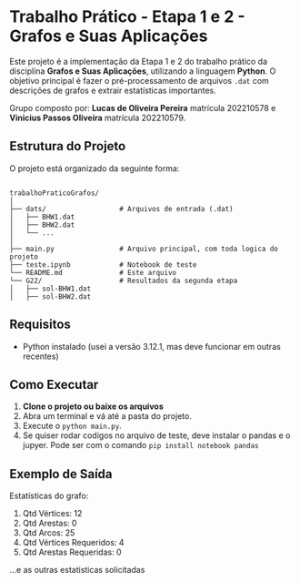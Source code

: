 # Trabalho Prático - Etapa 1 e 2 - Grafos e Suas Aplicações

Este projeto é a implementação da Etapa 1 e 2 do trabalho prático da disciplina **Grafos e Suas Aplicações**, utilizando a linguagem **Python**. O objetivo principal é fazer o pré-processamento de arquivos `.dat` com descrições de grafos e extrair estatísticas importantes.

Grupo composto por: **Lucas de Oliveira Pereira** matrícula 202210578 e **Vinicius Passos Oliveira** matrícula 202210579.

## Estrutura do Projeto

O projeto está organizado da seguinte forma:

```

trabalhoPraticoGrafos/
│
├── dats/                  # Arquivos de entrada (.dat)
│   ├── BHW1.dat
│   ├── BHW2.dat
│   └── ...
│
├── main.py                # Arquivo principal, com toda logica do projeto
├── teste.ipynb            # Notebook de teste
└── README.md              # Este arquivo
└── G22/                   # Resultados da segunda etapa
│   ├── sol-BHW1.dat
│   ├── sol-BHW2.dat      

```

## Requisitos

- Python instalado (usei a versão 3.12.1, mas deve funcionar em outras recentes)

## Como Executar

1. **Clone o projeto ou baixe os arquivos**
2. Abra um terminal e vá até a pasta do projeto.
3. Execute o `python main.py`.
4. Se quiser rodar codigos no arquivo de teste, deve instalar o pandas e o jupyer. Pode ser com o comando `pip install notebook pandas`

## Exemplo de Saída

Estatísticas do grafo:
1. Qtd Vértices: 12
2. Qtd Arestas: 0
3. Qtd Arcos: 25
4. Qtd Vértices Requeridos: 4
5. Qtd Arestas Requeridas: 0

...e as outras estatisticas solicitadas
